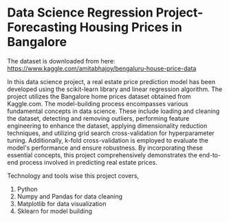 # Data Science Regression Project-Forecasting Housing Prices in Bangalore
The dataset is downloaded from here: https://www.kaggle.com/amitabhajoy/bengaluru-house-price-data

In this data science project, a real estate price prediction model has been developed using the scikit-learn library and linear regression algorithm. The project utilizes the Bangalore home prices dataset obtained from Kaggle.com. The model-building process encompasses various fundamental concepts in data science. These include loading and cleaning the dataset, detecting and removing outliers, performing feature engineering to enhance the dataset, applying dimensionality reduction techniques, and utilizing grid search cross-validation for hyperparameter tuning. Additionally, k-fold cross-validation is employed to evaluate the model's performance and ensure robustness. By incorporating these essential concepts, this project comprehensively demonstrates the end-to-end process involved in predicting real estate prices.

Technology and tools wise this project covers,

1. Python
2. Numpy and Pandas for data cleaning
3. Matplotlib for data visualization
4. Sklearn for model building
